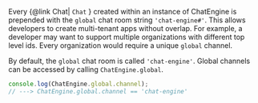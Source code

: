 Every {@link Chat| ```Chat``` } created within an instance of ChatEngine is prepended with the ```global``` chat room string ```'chat-engine#'```. This allows developers to create multi-tenant apps without overlap. For example, a developer may want to support multiple organizations with different top level ids. Every organization would require a unique ```global``` channel.

By default, the ```global``` chat room is called ```'chat-engine'```. Global channels can be accessed by calling ```ChatEngine.global```.

```js
console.log(ChatEngine.global.channel);
// ---> ChatEngine.global.channel == 'chat-engine'
```
